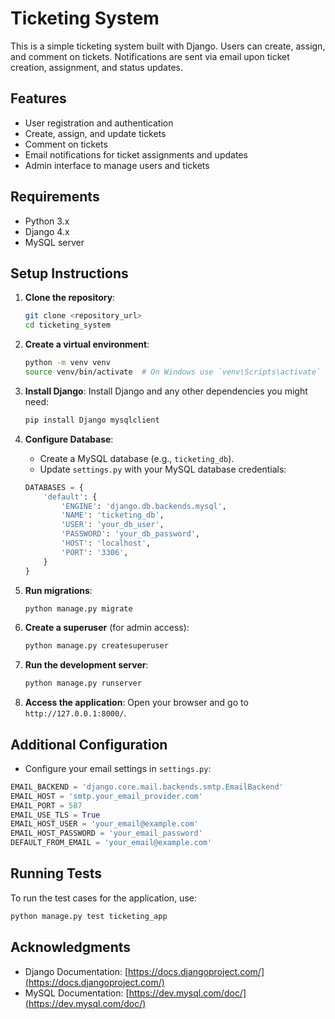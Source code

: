 
# Ticketing System

This is a simple ticketing system built with Django. Users can create, assign, and comment on tickets. Notifications are sent via email upon ticket creation, assignment, and status updates.

## Features

- User registration and authentication
- Create, assign, and update tickets
- Comment on tickets
- Email notifications for ticket assignments and updates
- Admin interface to manage users and tickets

## Requirements

- Python 3.x
- Django 4.x
- MySQL server

## Setup Instructions

1. **Clone the repository**:
    ```bash
    git clone <repository_url>
    cd ticketing_system
    ```

2. **Create a virtual environment**:
    ```bash
    python -m venv venv
    source venv/bin/activate  # On Windows use `venv\Scripts\activate`
    ```

3. **Install Django**:
    Install Django and any other dependencies you might need:
    ```bash
    pip install Django mysqlclient
    ```

4. **Configure Database**:
   - Create a MySQL database (e.g., `ticketing_db`).
   - Update `settings.py` with your MySQL database credentials:
   ```python
   DATABASES = {
       'default': {
           'ENGINE': 'django.db.backends.mysql',
           'NAME': 'ticketing_db',
           'USER': 'your_db_user',
           'PASSWORD': 'your_db_password',
           'HOST': 'localhost',
           'PORT': '3306',
       }
   }
   ```

5. **Run migrations**:
    ```bash
    python manage.py migrate
    ```

6. **Create a superuser** (for admin access):
    ```bash
    python manage.py createsuperuser
    ```

7. **Run the development server**:
    ```bash
    python manage.py runserver
    ```

8. **Access the application**:
   Open your browser and go to `http://127.0.0.1:8000/`. 

## Additional Configuration

- Configure your email settings in `settings.py`:
```python
EMAIL_BACKEND = 'django.core.mail.backends.smtp.EmailBackend'
EMAIL_HOST = 'smtp.your_email_provider.com'
EMAIL_PORT = 587
EMAIL_USE_TLS = True
EMAIL_HOST_USER = 'your_email@example.com'
EMAIL_HOST_PASSWORD = 'your_email_password'
DEFAULT_FROM_EMAIL = 'your_email@example.com'
```



## Running Tests

To run the test cases for the application, use:
```bash
python manage.py test ticketing_app
```

## Acknowledgments

- Django Documentation: [https://docs.djangoproject.com/](https://docs.djangoproject.com/)
- MySQL Documentation: [https://dev.mysql.com/doc/](https://dev.mysql.com/doc/)
